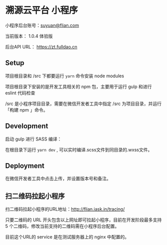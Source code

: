 # 溯源云平台 小程序

小程序后台账号：suyuan@flian.com

当前版本： 1.0.4 体验版

后台API URL： https://zt.fulldao.cn


## Setup
项目根目录和 /src 下都要运行 ```yarn``` 命令安装 node modules

项目根目录下安装的是开发工具相关的 npm 包，主要用于运行 gulp 和进行 eslint 代码检查

/src 是小程序项目目录，需要在微信开发者工具中指定 /src 为项目目录，并运行 「构建 npm 」命令。

## Development

启动 gulp 进行 SASS 编译：

在根目录下运行 ```yarn dev``` , 可以实时编译.scss文件到同目录的.wxss文件。


## Deployment
在微信开发者工具中点击上传，并设置版本号和备注。

## 扫二维码拉起小程序

扫二维码拉起小程序的URL地址：http://flian.iask.in/tracing/

只要二维码的 URL 开头包含以上网址即可拉起小程序，目前在开发阶段最多支持 5 个二维码，修改当前支持的二维码需在小程序后台配置。

目前这个URL的 service 是在测试服务器上的 nginx 中配置的。